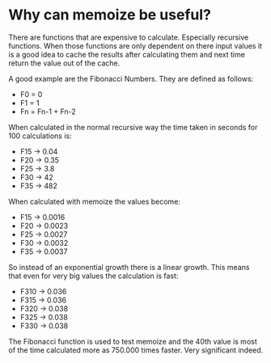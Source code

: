 # Why can memoize be useful?

There are functions that are expensive to calculate. Especially recursive functions. When those functions are only dependent on there input values it is a good idea to cache the results after calculating them and next time return the value out of the cache.

A good example are the Fibonacci Numbers. They are defined as follows:
* F0 = 0
* F1 = 1
* Fn = Fn-1 + Fn-2

When calculated in the normal recursive way the time taken in seconds for 100 calculations is:
* F15 -> 0.04
* F20 -> 0.35
* F25 -> 3.8
* F30 -> 42
* F35 -> 482

When calculated with memoize the values become:
* F15 -> 0.0016
* F20 -> 0.0023
* F25 -> 0.0027
* F30 -> 0.0032
* F35 -> 0.0037

So instead of an exponential growth there is a linear growth. This means that even for very big values the calculation is fast:
* F310 -> 0.036
* F315 -> 0.036
* F320 -> 0.038
* F325 -> 0.038
* F330 -> 0.038

The Fibonacci function is used to test memoize and the 40th value is most of the time calculated more as 750.000 times faster. Very significant indeed.
